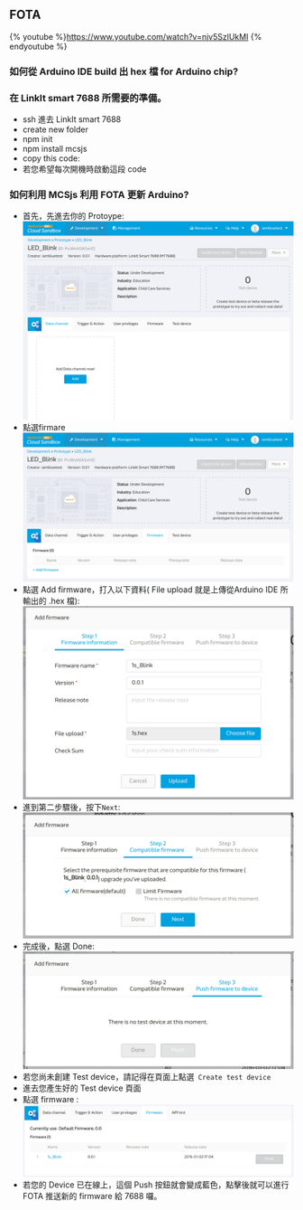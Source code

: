## FOTA

{% youtube %}https://www.youtube.com/watch?v=njv5SzlUkMI {% endyoutube %}

### 如何從 Arduino IDE build 出 hex 檔 for Arduino chip?

### 在 LinkIt smart 7688 所需要的準備。
* ssh 進去 LinkIt smart 7688 
* create new folder 
* npm init
* npm install mcsjs
* copy this code:
* 若您希望每次開機時啟動這段 code 

### 如何利用 MCSjs 利用 FOTA 更新 Arduino?

* 首先，先進去你的 Protoype:
![](fota01.png)
* 點選firmare
![](fota02.png)
* 點選 Add firmware，打入以下資料( File upload 就是上傳從Arduino IDE 所輸出的 .hex 檔):
![](fota03.png)
* 進到第二步驟後，按下`Next`:
![](fota04.png)
* 完成後，點選 Done:
![](fota05.png)
* 若您尚未創建 Test device，請記得在頁面上點選` Create test device`
* 進去您產生好的 Test device 頁面
* 點選 firmware :
![](fota06.png)
* 若您的 Device 已在線上，這個 Push 按鈕就會變成藍色，點擊後就可以進行 FOTA 推送新的 firmware 給 7688 囉。

